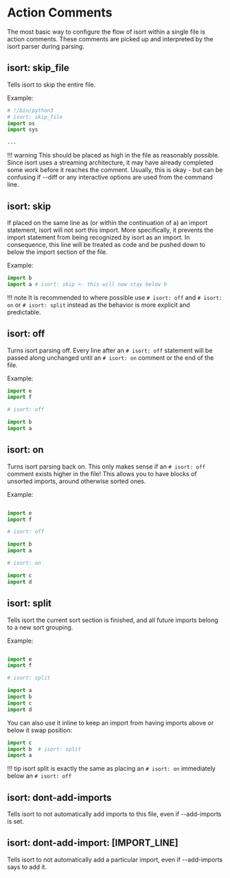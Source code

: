 # Action Comments

The most basic way to configure the flow of isort within a single file is action comments. These comments are picked up and interpreted by the isort parser during parsing.


## isort: skip_file

Tells isort to skip the entire file.

Example:

```python
# !/bin/python3
# isort: skip_file
import os
import sys

...
```

!!! warning
    This should be placed as high in the file as reasonably possible.
    Since isort uses a streaming architecture, it may have already completed some work before it reaches the comment. Usually, this is okay - but can be confusing if --diff or any interactive options are used from the command line.


## isort: skip

If placed on the same line as (or within the continuation of a) an import statement, isort will not sort this import.
More specifically, it prevents the import statement from being recognized by isort as an import. In consequence, this line will be treated as code and be pushed down to below the import section of the file.

Example:

```python
import b
import a # isort: skip <- this will now stay below b
```
!!! note
    It is recommended to where possible use `# isort: off` and `# isort: on` or `# isort: split` instead as the behavior is more explicit and predictable.

## isort: off

Turns isort parsing off. Every line after an `# isort: off` statement will be passed along unchanged until an `# isort: on` comment or the end of the file.

Example:

```python
import e
import f

# isort: off

import b
import a
```

## isort: on

Turns isort parsing back on. This only makes sense if an `# isort: off` comment exists higher in the file! This allows you to have blocks of unsorted imports, around otherwise sorted ones.

Example:

```python

import e
import f

# isort: off

import b
import a

# isort: on

import c
import d

```

## isort: split

Tells isort the current sort section is finished, and all future imports belong to a new sort grouping.

Example:

```python

import e
import f

# isort: split

import a
import b
import c
import d

```

You can also use it inline to keep an import from having imports above or below it swap position:

```python
import c
import b  # isort: split
import a
```

!!! tip
    isort split is exactly the same as placing an `# isort: on` immediately below an `# isort: off`


## isort: dont-add-imports

Tells isort to not automatically add imports to this file, even if --add-imports is set.

## isort: dont-add-import: [IMPORT_LINE]

Tells isort to not automatically add a particular import, even if --add-imports says to add it.
